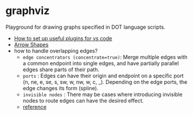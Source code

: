 # graphviz

Playground for drawing graphs specified in DOT language scripts.

- [How to set up useful plugins for vs code](https://spin.atomicobject.com/2017/11/15/table-rel-diagrams-graphviz/)
- [Arrow Shapes](http://graphviz.gitlab.io/doc/info/arrows.html)
- how to handle overlapping edges?
  - `edge concentrators (concentrate=true)`: Merge multiple edges with a common endpoint into single edges, and have partially parallel edges share parts of their path.
  - `ports` : Edges can have their origin and endpoint on a specific port (n, ne, e, se, s, sw, w, nw, w, c, \_). Depending on the edge ports, the edge changes its form (spline).
  - `invisible nodes` : There may be cases where introducing invisible nodes to route edges can have the desired effect.
  - [reference](https://stackoverflow.com/questions/3967600/how-to-prevent-edges-in-graphviz-to-overlap-each-other)
